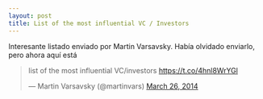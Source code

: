 ```yaml
---
layout: post
title: List of the most influential VC / Investors
---
```


Interesante listado enviado por Martin Varsavsky. Hab&iacute;a olvidado enviarlo, pero ahora aqu&iacute; est&aacute;

<!-- more -->

<blockquote class="twitter-tweet" lang="es"><p>list of the most influential VC/investors <a href="https://t.co/4hnl8WrYGl">https://t.co/4hnl8WrYGl</a></p>&mdash; Martin Varsavsky (@martinvars) <a href="https://twitter.com/martinvars/statuses/448858818613870592">March 26, 2014</a></blockquote>
<script async src="//platform.twitter.com/widgets.js" charset="utf-8"></script>
